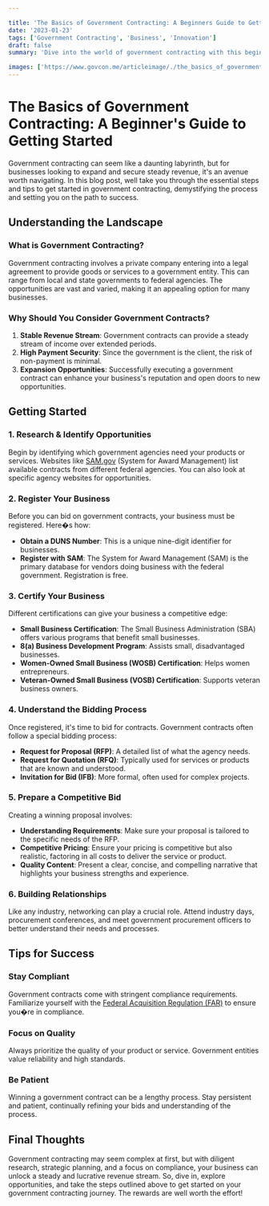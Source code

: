 ```yaml
---

title: 'The Basics of Government Contracting: A Beginners Guide to Getting Started'
date: '2023-01-23'
tags: ['Government Contracting', 'Business', 'Innovation']
draft: false
summary: 'Dive into the world of government contracting with this beginner-friendly guide that breaks down essential steps and tips for securing a government contract.'

images: ['https://www.govcon.me/articleimage/./the_basics_of_government_contracting_a_beginners_guide_to_getting_started.webp']
---
```


# The Basics of Government Contracting: A Beginner's Guide to Getting Started

Government contracting can seem like a daunting labyrinth, but for businesses looking to expand and secure steady revenue, it's an avenue worth navigating. In this blog post, well take you through the essential steps and tips to get started in government contracting, demystifying the process and setting you on the path to success.

## Understanding the Landscape

### What is Government Contracting?

Government contracting involves a private company entering into a legal agreement to provide goods or services to a government entity. This can range from local and state governments to federal agencies. The opportunities are vast and varied, making it an appealing option for many businesses.

### Why Should You Consider Government Contracts?

1. **Stable Revenue Stream**: Government contracts can provide a steady stream of income over extended periods.
2. **High Payment Security**: Since the government is the client, the risk of non-payment is minimal.
3. **Expansion Opportunities**: Successfully executing a government contract can enhance your business's reputation and open doors to new opportunities.

## Getting Started

### 1. **Research & Identify Opportunities**

Begin by identifying which government agencies need your products or services. Websites like [SAM.gov](https://sam.gov) (System for Award Management) list available contracts from different federal agencies. You can also look at specific agency websites for opportunities.

### 2. **Register Your Business**

Before you can bid on government contracts, your business must be registered. Here�s how:

- **Obtain a DUNS Number**: This is a unique nine-digit identifier for businesses.
- **Register with SAM**: The System for Award Management (SAM) is the primary database for vendors doing business with the federal government. Registration is free.

### 3. **Certify Your Business**

Different certifications can give your business a competitive edge:

- **Small Business Certification**: The Small Business Administration (SBA) offers various programs that benefit small businesses.
- **8(a) Business Development Program**: Assists small, disadvantaged businesses.
- **Women-Owned Small Business (WOSB) Certification**: Helps women entrepreneurs.
- **Veteran-Owned Small Business (VOSB) Certification**: Supports veteran business owners.

### 4. **Understand the Bidding Process**

Once registered, it's time to bid for contracts. Government contracts often follow a special bidding process:

- **Request for Proposal (RFP)**: A detailed list of what the agency needs.
- **Request for Quotation (RFQ)**: Typically used for services or products that are known and understood.
- **Invitation for Bid (IFB)**: More formal, often used for complex projects.

### 5. **Prepare a Competitive Bid**

Creating a winning proposal involves:

- **Understanding Requirements**: Make sure your proposal is tailored to the specific needs of the RFP.
- **Competitive Pricing**: Ensure your pricing is competitive but also realistic, factoring in all costs to deliver the service or product.
- **Quality Content**: Present a clear, concise, and compelling narrative that highlights your business strengths and experience.

### 6. **Building Relationships**

Like any industry, networking can play a crucial role. Attend industry days, procurement conferences, and meet government procurement officers to better understand their needs and processes.

## Tips for Success

### **Stay Compliant**

Government contracts come with stringent compliance requirements. Familiarize yourself with the [Federal Acquisition Regulation (FAR)](https://www.acquisition.gov/far/) to ensure you�re in compliance.

### **Focus on Quality**

Always prioritize the quality of your product or service. Government entities value reliability and high standards.

### **Be Patient**

Winning a government contract can be a lengthy process. Stay persistent and patient, continually refining your bids and understanding of the process.

## Final Thoughts

Government contracting may seem complex at first, but with diligent research, strategic planning, and a focus on compliance, your business can unlock a steady and lucrative revenue stream. So, dive in, explore opportunities, and take the steps outlined above to get started on your government contracting journey. The rewards are well worth the effort!
